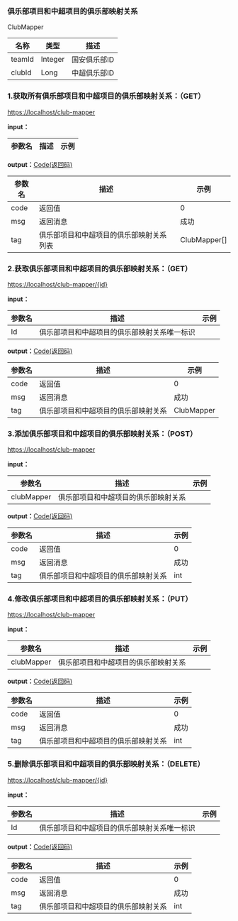 ### 俱乐部项目和中超项目的俱乐部映射关系 ###
<A NAME="ClubMapper">ClubMapper</A>

名称|类型|描述
-|-|-
teamId              |Integer   |国安俱乐部ID
clubId              |Long      |中超俱乐部ID

### 1.获取所有俱乐部项目和中超项目的俱乐部映射关系：（GET） ###
[https://localhost/club-mapper](https://localhost/club-mapper)

**input：**

参数名 		|描述	|示例
 --------- | ------|------

**output：**<A HREF="#Code">Code(返回码)</A>

参数名 		|描述	|示例
 --------- | ------|------
code 		|返回值	|0
msg			|返回消息|成功
tag         |俱乐部项目和中超项目的俱乐部映射关系列表|ClubMapper[]

### 2.获取俱乐部项目和中超项目的俱乐部映射关系：（GET） ###
[https://localhost/club-mapper/{id}](https://localhost/club-mapper/{id})

**input：**

参数名 		|描述	|示例
 --------- | ------|------
Id| 俱乐部项目和中超项目的俱乐部映射关系唯一标识 |   

**output：**<A HREF="#Code">Code(返回码)</A>

参数名 		|描述	|示例
 --------- | ------|------
code 		|返回值	|0
msg			|返回消息|成功
tag         |俱乐部项目和中超项目的俱乐部映射关系|ClubMapper

### 3.添加俱乐部项目和中超项目的俱乐部映射关系：（POST） ###
[https://localhost/club-mapper](https://localhost/club-mapper)

**input：**

参数名 		|描述	|示例
 --------- | ------|------
clubMapper| 俱乐部项目和中超项目的俱乐部映射关系 |   

**output：**<A HREF="#Code">Code(返回码)</A>

参数名 		|描述	|示例
 --------- | ------|------
code 		|返回值	|0
msg			|返回消息|成功
tag         |俱乐部项目和中超项目的俱乐部映射关系|int

### 4.修改俱乐部项目和中超项目的俱乐部映射关系：（PUT） ###
[https://localhost/club-mapper](https://localhost/club-mapper)

**input：**

参数名 		|描述	|示例
 --------- | ------|------
clubMapper| 俱乐部项目和中超项目的俱乐部映射关系 |   

**output：**<A HREF="#Code">Code(返回码)</A>

参数名 		|描述	|示例
 --------- | ------|------
code 		|返回值	|0
msg			|返回消息|成功
tag         |俱乐部项目和中超项目的俱乐部映射关系|int

### 5.删除俱乐部项目和中超项目的俱乐部映射关系：（DELETE） ###
[https://localhost/club-mapper/{id}](https://localhost/club-mapper/{id})

**input：**

参数名 		|描述	|示例
 --------- | ------|------
Id| 俱乐部项目和中超项目的俱乐部映射关系唯一标识 |   

**output：**<A HREF="#Code">Code(返回码)</A>

参数名 		|描述	|示例
 --------- | ------|------
code 		|返回值	|0
msg			|返回消息|成功
tag         |俱乐部项目和中超项目的俱乐部映射关系|int


